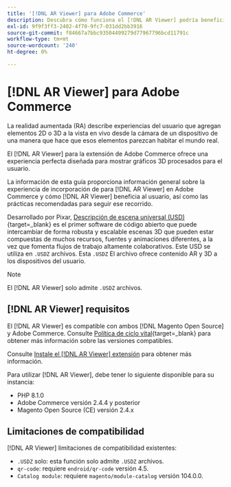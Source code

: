 ```yaml
---
title: '[!DNL AR Viewer] para Adobe Commerce'
description: Descubra cómo funciona el [!DNL AR Viewer] podría beneficiar a su instancia de Adobe Commerce y cómo incorporar y configurar correctamente la extensión de.
exl-id: 9f9f3ff3-2402-4f70-9fc7-031dd2bb3916
source-git-commit: f84667a7bbc93504499279d77967796bcd11791c
workflow-type: tm+mt
source-wordcount: '240'
ht-degree: 0%

---
```


# [!DNL AR Viewer] para Adobe Commerce

La realidad aumentada (RA) describe experiencias del usuario que agregan elementos 2D o 3D a la vista en vivo desde la cámara de un dispositivo de una manera que hace que esos elementos parezcan habitar el mundo real.

El [!DNL AR Viewer] para la extensión de Adobe Commerce ofrece una experiencia perfecta diseñada para mostrar gráficos 3D procesados para el usuario.

La información de esta guía proporciona información general sobre la experiencia de incorporación de para [!DNL AR Viewer] en Adobe Commerce y cómo [!DNL AR Viewer] beneficia al usuario, así como las prácticas recomendadas para seguir ese recorrido.

Desarrollado por Pixar, [Descripción de escena universal (USD)](https://www.pixar.com/usd){target=_blank} es el primer software de código abierto que puede intercambiar de forma robusta y escalable escenas 3D que pueden estar compuestas de muchos recursos, fuentes y animaciones diferentes, a la vez que fomenta flujos de trabajo altamente colaborativos. Este USD se utiliza en `.USDZ` archivos. Esta `.USDZ` El archivo ofrece contenido AR y 3D a los dispositivos del usuario.

>[!NOTE]
>
> El [!DNL AR Viewer] solo admite `.USDZ` archivos.

## [!DNL AR Viewer] requisitos

El [!DNL AR Viewer] es compatible con ambos [!DNL Magento Open Source] y Adobe Commerce. Consulte [Política de ciclo vital](https://experienceleague.adobe.com/docs/commerce-operations/release/planning/lifecycle-policy.html){target=_blank} para obtener más información sobre las versiones compatibles.

Consulte [Instale el [!DNL AR Viewer] extensión](../catalog/ar-viewer-setup.md) para obtener más información.

Para utilizar [!DNL AR Viewer], debe tener lo siguiente disponible para su instancia:

* PHP 8.1.0
* Adobe Commerce versión 2.4.4 y posterior
* Magento Open Source (CE) versión 2.4.x

## Limitaciones de compatibilidad

[!DNL AR Viewer] limitaciones de compatibilidad existentes:

* `.USDZ` solo: esta función solo admite `.USDZ` archivos.
* `qr-code`: requiere `endroid/qr-code` versión 4.5.
* `Catalog module`: requiere `magento/module-catalog` versión 104.0.0.
